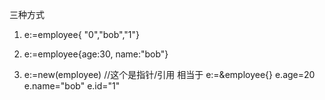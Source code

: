 三种方式
1.  e:=employee{ "0","bob","1"}

2. e:=employee{age:30, name:"bob"}

3. e:=new(employee)  //这个是指针/引用  相当于 e:=&employee{}
   e.age=20
   e.name="bob"
   e.id="1"    